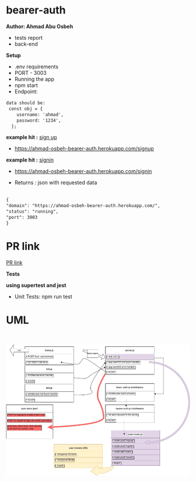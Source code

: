 # bearer-auth

**Author: Ahmad Abu Osbeh**
<br>

- tests report
- back-end

**Setup**
<br>

- .env requirements
- PORT - 3003
- Running the app
- npm start
- Endpoint:

```
data should be:
 const obj = {
    username: 'ahmad',
    password: '1234',
  };

```

**example hit :**
[sign up](https://ahmad-osbeh-bearer-auth.herokuapp.com/signup)

- https://ahmad-osbeh-bearer-auth.herokuapp.com/signup

**example hit :**
[signin](https://ahmad-osbeh-bearer-auth.herokuapp.com/signin)

- https://ahmad-osbeh-bearer-auth.herokuapp.com/signin

- Returns : json with requested data

```

{
"domain": "https://ahmad-osbeh-bearer-auth.herokuapp.com/",
"status": "running",
"port": 3003
}

```

# PR link

[PR link](https://github.com/Ahmad-AbuOsbeh/bearer-auth/pull/1)

**Tests**

**using supertest and jest**

- Unit Tests: npm run test

# UML

<br>

![bearer-auth](images/bearer-auth.jpg)
